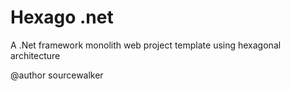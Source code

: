 # Hexago .net
A .Net framework monolith web project template using hexagonal architecture

@author sourcewalker

